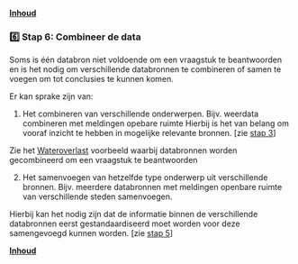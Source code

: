 **[Inhoud](ToC.md)**

### :six: Stap 6: Combineer de data

Soms is één databron niet voldoende om een vraagstuk te beantwoorden en is het nodig om verschillende databronnen te combineren of samen te voegen om tot conclusies te kunnen komen.

Er kan sprake zijn van:
1. Het combineren van verschillende onderwerpen. Bijv. weerdata combineren met meldingen opebare ruimte
	Hierbij is het van belang om vooraf inzicht te hebben in mogelijke relevante bronnen. [zie [stap 3](stap_3.md)]

Zie het [Wateroverlast](metamorphoses_voorbeeld_wateroverlast.md) voorbeeld waarbij databronnen worden gecombineerd om een vraagstuk te beantwoorden

2. Het samenvoegen van hetzelfde type onderwerp uit verschillende bronnen. Bijv. meerdere databronnen met meldingen openbare ruimte van verschillende steden samenvoegen.

Hierbij kan het nodig zijn dat de informatie binnen de verschillende databronnen eerst gestandaardiseerd moet worden voor deze samengevoegd kunnen worden. [zie [stap 5](stap_5.md)]

**[Inhoud](ToC.md)**
